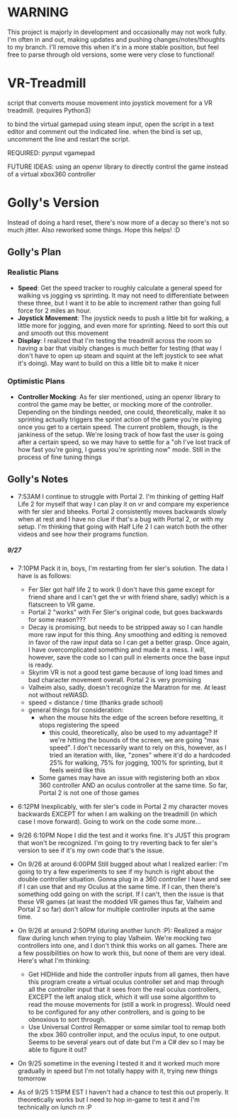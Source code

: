 # WARNING

This project is majorly in development and occasionally may not work fully. I'm often in and out, making updates and pushing changes/notes/thoughts to my branch. I'll remove this when it's in a more stable position, but feel free to parse through old versions, some were very close to functional!

# VR-Treadmill

script that converts mouse movement into joystick movement for a VR treadmill.
(requires Python3)

to bind the virtual gamepad using steam input, open the script in a text editor and comment out the indicated line. when the bind is set up, uncomment the line and restart the script.

REQUIRED:
pynput
vgamepad

FUTURE IDEAS:
using an openxr library to directly control the game instead of a virtual xbox360 controller

# Golly's Version

Instead of doing a hard reset, there's now more of a decay so there's not so much jitter. Also reworked some things. Hope this helps! :D

## Golly's Plan

### Realistic Plans

- **Speed**: Get the speed tracker to roughly calculate a general speed for walking vs jogging vs sprinting. It may not need to differentiate between these three, but I want it to be able to increment rather than going full force for 2 miles an hour.
- **Joystick Movement**: The joystick needs to push a little bit for walking, a little more for jogging, and even more for sprinting. Need to sort this out and smooth out this movement
- **Display**: I realized that I'm testing the treadmill across the room so having a bar that visibly changes is much better for testing (that way I don't have to open up steam and squint at the left joystick to see what it's doing). May want to build on this a little bit to make it nicer

### Optimistic Plans

- **Controller Mocking**: As fer sler mentioned, using an openxr library to control the game may be better, or mocking more of the controller. Depending on the bindings needed, one could, theoretically, make it so sprinting actually triggers the sprint action of the game you're playing once you get to a certain speed. The current problem, though, is the jankiness of the setup. We're losing track of how fast the user is going after a certain speed, so we may have to settle for a "oh I've lost track of how fast you're going, I guess you're sprinting now" mode. Still in the process of fine tuning things

## Golly's Notes

- 7:53AM I continue to struggle with Portal 2. I'm thinking of getting Half Life 2 for myself that way I can play it on vr and compare my experience with fer sler and bheeks. Portal 2 consistently moves backwards slowly when at rest and I have no clue if that's a bug with Portal 2, or with my setup. I'm thinking that going with Half Life 2 I can watch both the other videos and see how their programs function.

##### 9/27

- 7:10PM Pack it in, boys, I'm restarting from fer sler's solution. The data I have is as follows:

  - Fer Sler got half life 2 to work (I don't have this game except for friend share and I can't get the vr with friend share, sadly) which is a flatscreen to VR game.
  - Portal 2 "works" with Fer Sler's original code, but goes backwards for some reason???
  - Decay is promising, but needs to be stripped away so I can handle more raw input for this thing. Any smoothing and editing is removed in favor of the raw input data so I can get a better grasp. Once again, I have overcomplicated something and made it a mess. I will, however, save the code so I can pull in elements once the base input is ready.
  - Skyrim VR is not a good test game because of long load times and bad character movement overall. Portal 2 is very promising
  - Valheim also, sadly, doesn't recognize the Maratron for me. At least not without reWASD.
  - speed = distance / time (thanks grade school)
  - general things for consideration:
    - when the mouse hits the edge of the screen before resetting, it stops registering the speed
      - this could, theoretically, also be used to my advantage? If we're hitting the bounds of the screen, we are going "max speed". I don't necessarily want to rely on this, however, as I tried an iteration with, like, "zones" where it'd do a hardcoded 25% for walking, 75% for jogging, 100% for sprinting, but it feels weird like this
    - Some games may have an issue with registering both an xbox 360 controller AND an oculus controller at the same time. So far, Portal 2 is not one of those games

- 6:12PM Inexplicably, with fer sler's code in Portal 2 my character moves backwards EXCEPT for when I am walking on the treadmill (in which case I move forward). Going to work on the code some more...
- 9/26 6:10PM Nope I did the test and it works fine. It's JUST this program that won't be recognized. I'm going to try reverting back to fer sler's version to see if it's my own code that's the issue.
- On 9/26 at around 6:00PM Still bugged about what I realized earlier: I'm going to try a few experiments to see if my hunch is right about the double controller situation. Gonna plug in a 360 controller I have and see if I can use that and my Oculus at the same time. If I can, then there's something odd going on with the script. If I can't, then the issue is that these VR games (at least the modded VR games thus far, Valheim and Portal 2 so far) don't allow for multiple controller inputs at the same time.
- On 9/26 at around 2:50PM (during another lunch :P): Realized a major flaw during lunch when trying to play Valheim. We're mocking two controllers into one, and I don't think this works on all games. There are a few possibilities on how to work this, but none of them are very ideal. Here's what I'm thinking:
  - Get HIDHide and hide the controller inputs from all games, then have this program create a virtual oculus controller set and map through all the controller input that it sees from the real oculus controllers, EXCEPT the left analog stick, which it will use some algorithm to read the mouse movements for (still a work in progress). Would need to be configured for any other controllers, and is going to be obnoxious to sort through.
  - Use Universal Control Remapper or some similar tool to remap both the xbox 360 controller input, and the oculus input, to one output. Seems to be several years out of date but I'm a C# dev so I may be able to figure it out?
- On 9/25 sometime in the evening I tested it and it worked much more gradually in speed but I'm not totally happy with it, trying new things tomorrow
- As of 9/25 1:15PM EST I haven't had a chance to test this out properly. It theoretically works but I need to hop in-game to test it and I'm technically on lunch rn :P
